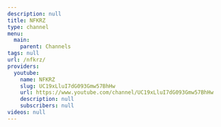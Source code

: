 ```yaml
---
description: null
title: NFKRZ
type: channel
menu:
  main:
    parent: Channels
tags: null
url: /nfkrz/
providers:
  youtube:
    name: NFKRZ
    slug: UC19xLluI7dG093Gmw57BhHw
    url: https://www.youtube.com/channel/UC19xLluI7dG093Gmw57BhHw
    description: null
    subscribers: null
videos: null
---
```

